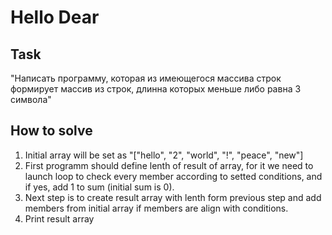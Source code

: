 # Hello Dear

## Task
"Написать программу, которая из имеющегося массива строк формирует массив из строк, длинна которых меньше либо равна 3 символа"

## How to solve
1. Initial array will be set as "["hello", "2", "world", "!", "peace", "new"]
2. First programm should define lenth of result of array, for it we need to launch loop to check every member according to setted conditions, and if yes, add 1 to sum (initial sum is 0).
3. Next step is to create result array with lenth form previous step and add members from initial array if members are align with conditions.
4. Print result array